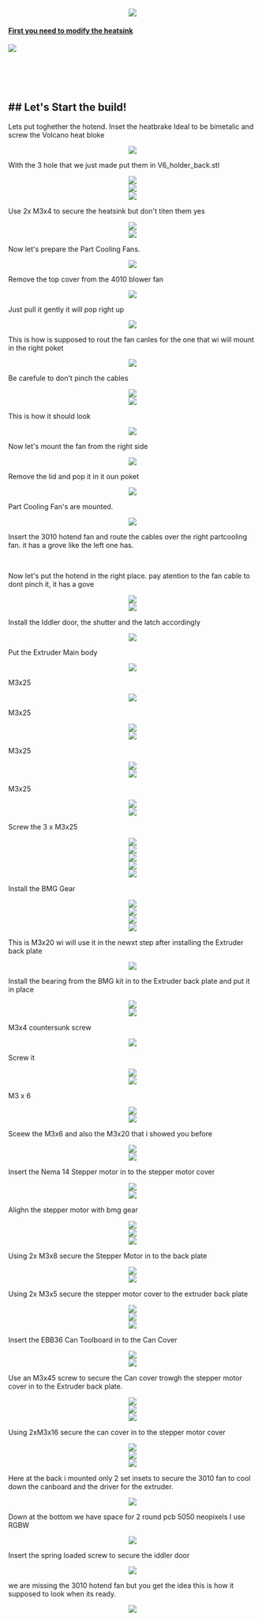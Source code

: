 

<br clear="both">

<div align="center">
  <img style="max-width: 100%;" src="https://github.com/dury10/Spartacus/blob/main/IMAGES/spartacus_assembly/1.jpeg"  />
</div>


####   <a href="v6_heatsink_mod.md"> First you need to modify the heatsink </a>
####  <a href="v6_heatsink_mod.md" > <img style="max-width: 30%;" src="https://github.com/dury10/Spartacus/blob/main/IMAGES/spartacus_assembly/v6_heatsink_mod/heatsink_mod.jpeg"></a>

<br>
<br>
<br clear="both">


<h2 id="Spartacus">## Let's Start the build! </h2>

Lets put toghether the hotend. Inset the heatbrake Ideal to be bimetalic and screw the Volcano heat bloke 
<div align="center">
  <img style="max-width: 30%;" src="https://github.com/dury10/Spartacus/blob/main/IMAGES/spartacus_assembly/2.jpeg"  />
</div>


With the 3 hole that we just made put them in V6_holder_back.stl
<div align="center">
  <img style="max-width: 30%;" src="https://github.com/dury10/Spartacus/blob/main/IMAGES/spartacus_assembly/3.jpeg"  />
</div>



<div align="center">
  <img style="max-width: 30%;" src="https://github.com/dury10/Spartacus/blob/main/IMAGES/spartacus_assembly/4.jpeg"  />
</div>


<div align="center">
  <img style="max-width: 30%;" src="https://github.com/dury10/Spartacus/blob/main/IMAGES/spartacus_assembly/5.jpeg"  />
</div>

Use 2x M3x4 to secure the heatsink but don't titen them yes
<div align="center">
  <img style="max-width: 30%;" src="https://github.com/dury10/Spartacus/blob/main/IMAGES/spartacus_assembly/6.jpeg"  />
</div>


<div align="center">
  <img style="max-width: 30%;" src="https://github.com/dury10/Spartacus/blob/main/IMAGES/spartacus_assembly/7.jpeg"  />
</div>


Now let's prepare the Part Cooling Fans. 

<div align="center">
  <img style="max-width: 30%;" src="https://github.com/dury10/Spartacus/blob/main/IMAGES/spartacus_assembly/8-1.jpeg"  />
</div>

Remove the top cover from the 4010 blower fan
<div align="center">
  <img style="max-width: 30%;" src="https://github.com/dury10/Spartacus/blob/main/IMAGES/spartacus_assembly/8-2.jpeg"  />
</div>

Just pull it gently it will pop right up
<div align="center">
  <img style="max-width: 30%;" src="https://github.com/dury10/Spartacus/blob/main/IMAGES/spartacus_assembly/8-3.jpeg"  />
</div>

This is how is supposed to rout the fan canles for the one that wi will mount in the right poket 
<div align="center">
  <img style="max-width: 30%;" src="https://github.com/dury10/Spartacus/blob/main/IMAGES/spartacus_assembly/8.jpeg"  />
</div>

Be carefule to don't pinch the cables
<div align="center">
  <img style="max-width: 30%;" src="https://github.com/dury10/Spartacus/blob/main/IMAGES/spartacus_assembly/9.jpeg"  />
</div>




<div align="center">
  <img style="max-width: 30%;" src="https://github.com/dury10/Spartacus/blob/main/IMAGES/spartacus_assembly/10.jpeg"  />
</div>


This is how it should look 

<div align="center">
  <img style="max-width: 30%;" src="https://github.com/dury10/Spartacus/blob/main/IMAGES/spartacus_assembly/11.jpeg"  />
</div>


Now let's mount the fan from the right side

<div align="center">
  <img style="max-width: 30%;" src="https://github.com/dury10/Spartacus/blob/main/IMAGES/spartacus_assembly/12.jpeg"  />
</div>



Remove the lid and pop it in it oun poket 

<div align="center">
  <img style="max-width: 30%;" src="https://github.com/dury10/Spartacus/blob/main/IMAGES/spartacus_assembly/13.jpeg"  />
</div>


Part Cooling Fan's are mounted. 

<div align="center">
  <img style="max-width: 30%;" src="https://github.com/dury10/Spartacus/blob/main/IMAGES/spartacus_assembly/14.jpeg"  />
</div>

Insert the 3010 hotend fan and route the cables over the right partcooling fan. it has a grove like the left one has. 

<br>

Now let's put the hotend in the right place. pay atention to the fan cable to dont pinch it, it has a gove 

<div align="center">
  <img style="max-width: 30%;" src="https://github.com/dury10/Spartacus/blob/main/IMAGES/spartacus_assembly/30.jpeg"  />
</div>




<div align="center">
  <img style="max-width: 30%;" src="https://github.com/dury10/Spartacus/blob/main/IMAGES/spartacus_assembly/31.jpeg"  />
</div>




Install the Iddler door, the shutter and the latch accordingly 


<div align="center">
  <img style="max-width: 30%;" src="https://github.com/dury10/Spartacus/blob/main/IMAGES/spartacus_assembly/32.jpeg"  />
</div>



Put the Extruder Main body

<div align="center">
  <img style="max-width: 30%;" src="https://github.com/dury10/Spartacus/blob/main/IMAGES/spartacus_assembly/33.jpeg"  />
</div>

M3x25

<div align="center">
  <img style="max-width: 30%;" src="https://github.com/dury10/Spartacus/blob/main/IMAGES/spartacus_assembly/34.jpeg"  />
</div>

M3x25

<div align="center">
  <img style="max-width: 30%;" src="https://github.com/dury10/Spartacus/blob/main/IMAGES/spartacus_assembly/35.jpeg"  />
</div>



<div align="center">
  <img style="max-width: 30%;" src="https://github.com/dury10/Spartacus/blob/main/IMAGES/spartacus_assembly/36.jpeg"  />
</div>

M3x25

<div align="center">
  <img style="max-width: 30%;" src="https://github.com/dury10/Spartacus/blob/main/IMAGES/spartacus_assembly/37.jpeg"  />
</div>



<div align="center">
  <img style="max-width: 30%;" src="https://github.com/dury10/Spartacus/blob/main/IMAGES/spartacus_assembly/38.jpeg"  />
</div>




M3x25
<div align="center">
  <img style="max-width: 30%;" src="https://github.com/dury10/Spartacus/blob/main/IMAGES/spartacus_assembly/39.jpeg"  />
</div>



<div align="center">
  <img style="max-width: 30%;" src="https://github.com/dury10/Spartacus/blob/main/IMAGES/spartacus_assembly/40.jpeg"  />
</div>


Screw the 3 x M3x25

<div align="center">
  <img style="max-width: 30%;" src="https://github.com/dury10/Spartacus/blob/main/IMAGES/spartacus_assembly/41.jpeg"  />
</div>


<div align="center">
  <img style="max-width: 30%;" src="https://github.com/dury10/Spartacus/blob/main/IMAGES/spartacus_assembly/42.jpeg"  />
</div>





<div align="center">
  <img style="max-width: 30%;" src="https://github.com/dury10/Spartacus/blob/main/IMAGES/spartacus_assembly/43.jpeg"  />
</div>



<div align="center">
  <img style="max-width: 30%;" src="https://github.com/dury10/Spartacus/blob/main/IMAGES/spartacus_assembly/44.jpeg"  />
</div>



<div align="center">
  <img style="max-width: 30%;" src="https://github.com/dury10/Spartacus/blob/main/IMAGES/spartacus_assembly/45.jpeg"  />
</div>

Install the BMG Gear

<div align="center">
  <img style="max-width: 30%;" src="https://github.com/dury10/Spartacus/blob/main/IMAGES/spartacus_assembly/46.jpeg"  />
</div>



<div align="center">
  <img style="max-width: 30%;" src="https://github.com/dury10/Spartacus/blob/main/IMAGES/spartacus_assembly/47.jpeg"  />
</div>



<div align="center">
  <img style="max-width: 30%;" src="https://github.com/dury10/Spartacus/blob/main/IMAGES/spartacus_assembly/48.jpeg"  />
</div>





<div align="center">
  <img style="max-width: 30%;" src="https://github.com/dury10/Spartacus/blob/main/IMAGES/spartacus_assembly/49.jpeg"  />
</div>




This is M3x20 wi will use it in the newxt step  after installing the Extruder back plate

<div align="center">
  <img style="max-width: 30%;" src="https://github.com/dury10/Spartacus/blob/main/IMAGES/spartacus_assembly/50.jpeg"  />
</div>

Install the bearing from the BMG kit in to the Extruder back plate and put it in place 

<div align="center">
  <img style="max-width: 30%;" src="https://github.com/dury10/Spartacus/blob/main/IMAGES/spartacus_assembly/51.jpeg"  />
</div>


<div align="center">
  <img style="max-width: 30%;" src="https://github.com/dury10/Spartacus/blob/main/IMAGES/spartacus_assembly/52.jpeg"  />
</div>



M3x4  countersunk screw 

<div align="center">
  <img style="max-width: 30%;" src="https://github.com/dury10/Spartacus/blob/main/IMAGES/spartacus_assembly/53.jpeg"  />
</div>


Screw it 
<div align="center">
  <img style="max-width: 30%;" src="https://github.com/dury10/Spartacus/blob/main/IMAGES/spartacus_assembly/54.jpeg"  />
</div>



<div align="center">
  <img style="max-width: 30%;" src="https://github.com/dury10/Spartacus/blob/main/IMAGES/spartacus_assembly/55.jpeg"  />
</div>

M3 x 6 

<div align="center">
  <img style="max-width: 30%;" src="https://github.com/dury10/Spartacus/blob/main/IMAGES/spartacus_assembly/56.jpeg"  />
</div>



<div align="center">
  <img style="max-width: 30%;" src="https://github.com/dury10/Spartacus/blob/main/IMAGES/spartacus_assembly/57.jpeg"  />
</div>

Sceew the M3x6 and also the M3x20 that i showed you before 

<div align="center">
  <img style="max-width: 30%;" src="https://github.com/dury10/Spartacus/blob/main/IMAGES/spartacus_assembly/58.jpeg"  />
</div>





<div align="center">
  <img style="max-width: 30%;" src="https://github.com/dury10/Spartacus/blob/main/IMAGES/spartacus_assembly/59.jpeg"  />
</div>

Insert the Nema 14 Stepper motor in to the stepper motor cover 
<div align="center">
  <img style="max-width: 30%;" src="https://github.com/dury10/Spartacus/blob/main/IMAGES/spartacus_assembly/21-1.jpeg"  />
</div>


<div align="center">
  <img style="max-width: 30%;" src="https://github.com/dury10/Spartacus/blob/main/IMAGES/spartacus_assembly/22.jpeg"  />
</div>

Alighn the stepper motor with bmg gear

<div align="center">
  <img style="max-width: 30%;" src="https://github.com/dury10/Spartacus/blob/main/IMAGES/spartacus_assembly/60.jpeg"  />
</div>



<div align="center">
  <img style="max-width: 30%;" src="https://github.com/dury10/Spartacus/blob/main/IMAGES/spartacus_assembly/61.jpeg"  />
</div>


<div align="center">
  <img style="max-width: 30%;" src="https://github.com/dury10/Spartacus/blob/main/IMAGES/spartacus_assembly/62.jpeg"  />
</div>



Using 2x M3x8 secure the Stepper Motor in to the back plate 

<div align="center">
  <img style="max-width: 30%;" src="https://github.com/dury10/Spartacus/blob/main/IMAGES/spartacus_assembly/63.jpeg"  />
</div>



<div align="center">
  <img style="max-width: 30%;" src="https://github.com/dury10/Spartacus/blob/main/IMAGES/spartacus_assembly/64.jpeg"  />
</div>

Using 2x M3x5 secure the stepper motor cover to the extruder back plate 

<div align="center">
  <img style="max-width: 30%;" src="https://github.com/dury10/Spartacus/blob/main/IMAGES/spartacus_assembly/65.jpeg"  />
</div>



<div align="center">
  <img style="max-width: 30%;" src="https://github.com/dury10/Spartacus/blob/main/IMAGES/spartacus_assembly/66.jpeg"  />
</div>



<div align="center">
  <img style="max-width: 30%;" src="https://github.com/dury10/Spartacus/blob/main/IMAGES/spartacus_assembly/67.jpeg"  />
</div>

Insert the EBB36 Can Toolboard in to the Can Cover 

<div align="center">
  <img style="max-width: 30%;" src="https://github.com/dury10/Spartacus/blob/main/IMAGES/spartacus_assembly/68.jpeg"  />
</div>




<div align="center">
  <img style="max-width: 30%;" src="https://github.com/dury10/Spartacus/blob/main/IMAGES/spartacus_assembly/69.jpeg"  />
</div>


Use an M3x45 screw to secure the Can cover trowgh the stepper motor cover in to the Extruder back plate. 

<div align="center">
  <img style="max-width: 30%;" src="https://github.com/dury10/Spartacus/blob/main/IMAGES/spartacus_assembly/70.jpeg"  />
</div>



<div align="center">
  <img style="max-width: 30%;" src="https://github.com/dury10/Spartacus/blob/main/IMAGES/spartacus_assembly/71.jpeg"  />
</div>


<div align="center">
  <img style="max-width: 30%;" src="https://github.com/dury10/Spartacus/blob/main/IMAGES/spartacus_assembly/72.jpeg"  />
</div>



Using 2xM3x16 secure the can cover in to the stepper motor cover


<div align="center">
  <img style="max-width: 30%;" src="https://github.com/dury10/Spartacus/blob/main/IMAGES/spartacus_assembly/73.jpeg"  />
</div>



<div align="center">
  <img style="max-width: 30%;" src="https://github.com/dury10/Spartacus/blob/main/IMAGES/spartacus_assembly/74.jpeg"  />
</div>



<div align="center">
  <img style="max-width: 30%;" src="https://github.com/dury10/Spartacus/blob/main/IMAGES/spartacus_assembly/75.jpeg"  />
</div>


Here at the back i mounted only 2 set insets to secure the 3010 fan to cool down the canboard and the driver for the extruder. 

<div align="center">
  <img style="max-width: 30%;" src="https://github.com/dury10/Spartacus/blob/main/IMAGES/spartacus_assembly/25.jpeg"  />
</div>

Down at the bottom we have space for 2 round pcb 5050 neopixels I use RGBW 

<div align="center">
  <img style="max-width: 30%;" src="https://github.com/dury10/Spartacus/blob/main/IMAGES/spartacus_assembly/26.jpeg"  />
</div>


Insert the spring loaded screw to secure the iddler door 

<div align="center">
  <img style="max-width: 30%;" src="https://github.com/dury10/Spartacus/blob/main/IMAGES/spartacus_assembly/28.jpeg"  />
</div>

we are missing the 3010 hotend fan but you get the idea this is how it supposed to look when its ready. 

<div align="center">
  <img style="max-width: 30%;" src="https://github.com/dury10/Spartacus/blob/main/IMAGES/spartacus_assembly/29.jpeg"  />
</div>

